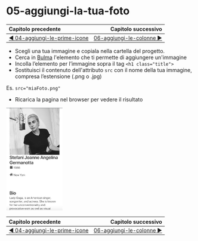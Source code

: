 # 05-aggiungi-la-tua-foto

| Capitolo precedente  | Capitolo successivo     |
| :--------------- | ---------------: |
| [◀︎ 04-aggiungi-le-prime-icone](../04-aggiungi-le-prime-icone)| [06-aggiungi-le-colonne ▶︎](../06-aggiungi-le-colonne) |

- Scegli una tua immagine e copiala nella cartella del progetto.
- Cerca in [Bulma](https://bulma.io/documentation/) l'elemento che ti permette di aggiungere un'immagine
- Incolla l’elemento per l’immagine sopra il tag  `<h1 class="title">` 
- Sostituisci il contenuto dell'attributo `src` con il nome della tua immagine, compresa l’estensione (.png o .jpg)
  
Es. `src="miaFoto.png"`
- Ricarica la pagina nel browser per vedere il risultato

<img src="../assets/Lessons/05-image.png" width="30%"/>

| Capitolo precedente  | Capitolo successivo     |
| :--------------- | ---------------: |
| [◀︎ 04-aggiungi-le-prime-icone](../04-aggiungi-le-prime-icone)| [06-aggiungi-le-colonne ▶︎](../06-aggiungi-le-colonne) |
